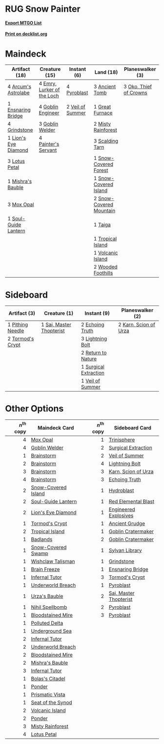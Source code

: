 # RUG Snow Painter

#### [Export MTGO List](../collection/RUG%20Snow%20Painter/RUG%20Snow%20Painter.txt)
#### [Print on decklist.org](http://decklist.org/?deckmain=3%09Ancient%20Tomb%0A4%09Arcum's%20Astrolabe%0A4%09Emry,%20Lurker%20of%20the%20Loch%0A1%09Ensnaring%20Bridge%0A4%09Goblin%20Engineer%0A3%09Goblin%20Welder%0A1%09Great%20Furnace%0A4%09Grindstone%0A1%09Lion's%20Eye%20Diamond%0A3%09Lotus%20Petal%0A1%09Mishra's%20Bauble%0A2%09Misty%20Rainforest%0A3%09Mox%20Opal%0A3%09Oko,%20Thief%20of%20Crowns%0A4%09Painter's%20Servant%0A4%09Pyroblast%0A3%09Scalding%20Tarn%0A1%09Snow-Covered%20Forest%0A1%09Snow-Covered%20Island%0A2%09Snow-Covered%20Mountain%0A1%09Soul-Guide%20Lantern%0A1%09Taiga%0A1%09Tropical%20Island%0A2%09Veil%20of%20Summer%0A1%09Volcanic%20Island%0A2%09Wooded%20Foothills&deckside=2%09Echoing%20Truth%0A2%09Karn,%20Scion%20of%20Urza%0A3%09Lightning%20Bolt%0A1%09Pithing%20Needle%0A2%09Return%20to%20Nature%0A1%09Sai,%20Master%20Thopterist%0A1%09Surgical%20Extraction%0A2%09Tormod's%20Crypt%0A1%09Veil%20of%20Summer)
# Maindeck

|                                         Artifact (18)                                         |                                            Creature (15)                                            |                                        Instant (6)                                        |                                            Land (18)                                             |                                        Planeswalker (3)                                         |
|-----------------------------------------------------------------------------------------------|-----------------------------------------------------------------------------------------------------|-------------------------------------------------------------------------------------------|--------------------------------------------------------------------------------------------------|-------------------------------------------------------------------------------------------------|
|4 [Arcum's Astrolabe](http://gatherer.wizards.com/Pages/Card/Details.aspx?multiverseid=464169) |4 [Emry, Lurker of the Loch](http://gatherer.wizards.com/Pages/Card/Details.aspx?multiverseid=473005)|4 [Pyroblast](http://gatherer.wizards.com/Pages/Card/Details.aspx?multiverseid=4083)       |3 [Ancient Tomb](http://gatherer.wizards.com/Pages/Card/Details.aspx?multiverseid=409567)         |3 [Oko, Thief of Crowns](http://gatherer.wizards.com/Pages/Card/Details.aspx?multiverseid=473159)|
|1 [Ensnaring Bridge](http://gatherer.wizards.com/Pages/Card/Details.aspx?multiverseid=15866)   |4 [Goblin Engineer](http://gatherer.wizards.com/Pages/Card/Details.aspx?multiverseid=464077)         |2 [Veil of Summer](http://gatherer.wizards.com/Pages/Card/Details.aspx?multiverseid=466952)|1 [Great Furnace](http://gatherer.wizards.com/Pages/Card/Details.aspx?multiverseid=389542)        |                                                                                                 |
|4 [Grindstone](http://gatherer.wizards.com/Pages/Card/Details.aspx?multiverseid=425810)        |3 [Goblin Welder](http://gatherer.wizards.com/Pages/Card/Details.aspx?multiverseid=389537)           |                                                                                           |2 [Misty Rainforest](http://gatherer.wizards.com/Pages/Card/Details.aspx?multiverseid=405102)     |                                                                                                 |
|1 [Lion's Eye Diamond](http://gatherer.wizards.com/Pages/Card/Details.aspx?multiverseid=3255)  |4 [Painter's Servant](http://gatherer.wizards.com/Pages/Card/Details.aspx?multiverseid=420607)       |                                                                                           |3 [Scalding Tarn](http://gatherer.wizards.com/Pages/Card/Details.aspx?multiverseid=405107)        |                                                                                                 |
|3 [Lotus Petal](http://gatherer.wizards.com/Pages/Card/Details.aspx?multiverseid=420602)       |                                                                                                     |                                                                                           |1 [Snow-Covered Forest](http://gatherer.wizards.com/Pages/Card/Details.aspx?multiverseid=121192)  |                                                                                                 |
|1 [Mishra's Bauble](http://gatherer.wizards.com/Pages/Card/Details.aspx?multiverseid=122122)   |                                                                                                     |                                                                                           |1 [Snow-Covered Island](http://gatherer.wizards.com/Pages/Card/Details.aspx?multiverseid=121130)  |                                                                                                 |
|3 [Mox Opal](http://gatherer.wizards.com/Pages/Card/Details.aspx?multiverseid=397719)          |                                                                                                     |                                                                                           |2 [Snow-Covered Mountain](http://gatherer.wizards.com/Pages/Card/Details.aspx?multiverseid=121233)|                                                                                                 |
|1 [Soul-Guide Lantern](http://gatherer.wizards.com/Pages/Card/Details.aspx?multiverseid=476488)|                                                                                                     |                                                                                           |1 [Taiga](http://gatherer.wizards.com/Pages/Card/Details.aspx?multiverseid=883)                   |                                                                                                 |
|                                                                                               |                                                                                                     |                                                                                           |1 [Tropical Island](http://gatherer.wizards.com/Pages/Card/Details.aspx?multiverseid=884)         |                                                                                                 |
|                                                                                               |                                                                                                     |                                                                                           |1 [Volcanic Island](http://gatherer.wizards.com/Pages/Card/Details.aspx?multiverseid=887)         |                                                                                                 |
|                                                                                               |                                                                                                     |                                                                                           |2 [Wooded Foothills](http://gatherer.wizards.com/Pages/Card/Details.aspx?multiverseid=405116)     |                                                                                                 |


# Sideboard

|                                       Artifact (3)                                        |                                           Creature (1)                                            |                                          Instant (9)                                           |                                        Planeswalker (2)                                        |
|-------------------------------------------------------------------------------------------|---------------------------------------------------------------------------------------------------|------------------------------------------------------------------------------------------------|------------------------------------------------------------------------------------------------|
|1 [Pithing Needle](http://gatherer.wizards.com/Pages/Card/Details.aspx?multiverseid=129526)|1 [Sai, Master Thopterist](http://gatherer.wizards.com/Pages/Card/Details.aspx?multiverseid=447205)|2 [Echoing Truth](http://gatherer.wizards.com/Pages/Card/Details.aspx?multiverseid=405212)      |2 [Karn, Scion of Urza](http://gatherer.wizards.com/Pages/Card/Details.aspx?multiverseid=442889)|
|2 [Tormod's Crypt](http://gatherer.wizards.com/Pages/Card/Details.aspx?multiverseid=389723)|                                                                                                   |3 [Lightning Bolt](http://gatherer.wizards.com/Pages/Card/Details.aspx?multiverseid=806)        |                                                                                                |
|                                                                                           |                                                                                                   |2 [Return to Nature](http://gatherer.wizards.com/Pages/Card/Details.aspx?multiverseid=461102)   |                                                                                                |
|                                                                                           |                                                                                                   |1 [Surgical Extraction](http://gatherer.wizards.com/Pages/Card/Details.aspx?multiverseid=397706)|                                                                                                |
|                                                                                           |                                                                                                   |1 [Veil of Summer](http://gatherer.wizards.com/Pages/Card/Details.aspx?multiverseid=466952)     |                                                                                                |


# Other Options

|*n*<sup>th</sup> copy|                                        Maindeck Card                                         |*n*<sup>th</sup> copy|                                         Sideboard Card                                          |
|--------------------:|----------------------------------------------------------------------------------------------|--------------------:|-------------------------------------------------------------------------------------------------|
|                    4|[Mox Opal](http://gatherer.wizards.com/Pages/Card/Details.aspx?multiverseid=397719)           |                    1|[Trinisphere](http://gatherer.wizards.com/Pages/Card/Details.aspx?multiverseid=43545)            |
|                    4|[Goblin Welder](http://gatherer.wizards.com/Pages/Card/Details.aspx?multiverseid=389537)      |                    2|[Surgical Extraction](http://gatherer.wizards.com/Pages/Card/Details.aspx?multiverseid=397706)   |
|                    1|[Brainstorm](http://gatherer.wizards.com/Pages/Card/Details.aspx?multiverseid=3897)           |                    2|[Veil of Summer](http://gatherer.wizards.com/Pages/Card/Details.aspx?multiverseid=466952)        |
|                    2|[Brainstorm](http://gatherer.wizards.com/Pages/Card/Details.aspx?multiverseid=3897)           |                    4|[Lightning Bolt](http://gatherer.wizards.com/Pages/Card/Details.aspx?multiverseid=806)           |
|                    3|[Brainstorm](http://gatherer.wizards.com/Pages/Card/Details.aspx?multiverseid=3897)           |                    3|[Karn, Scion of Urza](http://gatherer.wizards.com/Pages/Card/Details.aspx?multiverseid=442889)   |
|                    4|[Brainstorm](http://gatherer.wizards.com/Pages/Card/Details.aspx?multiverseid=3897)           |                    3|[Echoing Truth](http://gatherer.wizards.com/Pages/Card/Details.aspx?multiverseid=405212)         |
|                    2|[Snow-Covered Island](http://gatherer.wizards.com/Pages/Card/Details.aspx?multiverseid=121130)|                    1|[Hydroblast](http://gatherer.wizards.com/Pages/Card/Details.aspx?multiverseid=3915)              |
|                    2|[Soul-Guide Lantern](http://gatherer.wizards.com/Pages/Card/Details.aspx?multiverseid=476488) |                    1|[Red Elemental Blast](http://gatherer.wizards.com/Pages/Card/Details.aspx?multiverseid=814)      |
|                    2|[Lion's Eye Diamond](http://gatherer.wizards.com/Pages/Card/Details.aspx?multiverseid=3255)   |                    1|[Engineered Explosives](http://gatherer.wizards.com/Pages/Card/Details.aspx?multiverseid=50139)  |
|                    1|[Tormod's Crypt](http://gatherer.wizards.com/Pages/Card/Details.aspx?multiverseid=389723)     |                    1|[Ancient Grudge](http://gatherer.wizards.com/Pages/Card/Details.aspx?multiverseid=235600)        |
|                    2|[Tropical Island](http://gatherer.wizards.com/Pages/Card/Details.aspx?multiverseid=884)       |                    1|[Goblin Cratermaker](http://gatherer.wizards.com/Pages/Card/Details.aspx?multiverseid=452853)    |
|                    1|[Badlands](http://gatherer.wizards.com/Pages/Card/Details.aspx?multiverseid=878)              |                    2|[Goblin Cratermaker](http://gatherer.wizards.com/Pages/Card/Details.aspx?multiverseid=452853)    |
|                    1|[Snow-Covered Swamp](http://gatherer.wizards.com/Pages/Card/Details.aspx?multiverseid=121256) |                    1|[Sylvan Library](http://gatherer.wizards.com/Pages/Card/Details.aspx?multiverseid=2240)          |
|                    1|[Wishclaw Talisman](http://gatherer.wizards.com/Pages/Card/Details.aspx?multiverseid=473072)  |                    1|[Grindstone](http://gatherer.wizards.com/Pages/Card/Details.aspx?multiverseid=425810)            |
|                    1|[Brain Freeze](http://gatherer.wizards.com/Pages/Card/Details.aspx?multiverseid=47599)        |                    1|[Ensnaring Bridge](http://gatherer.wizards.com/Pages/Card/Details.aspx?multiverseid=15866)       |
|                    1|[Infernal Tutor](http://gatherer.wizards.com/Pages/Card/Details.aspx?multiverseid=107308)     |                    3|[Tormod's Crypt](http://gatherer.wizards.com/Pages/Card/Details.aspx?multiverseid=389723)        |
|                    1|[Underworld Breach](http://gatherer.wizards.com/Pages/Card/Details.aspx?multiverseid=476412)  |                    1|[Pyroblast](http://gatherer.wizards.com/Pages/Card/Details.aspx?multiverseid=4083)               |
|                    1|[Urza's Bauble](http://gatherer.wizards.com/Pages/Card/Details.aspx?multiverseid=3818)        |                    2|[Sai, Master Thopterist](http://gatherer.wizards.com/Pages/Card/Details.aspx?multiverseid=447205)|
|                    1|[Nihil Spellbomb](http://gatherer.wizards.com/Pages/Card/Details.aspx?multiverseid=442215)    |                    2|[Pyroblast](http://gatherer.wizards.com/Pages/Card/Details.aspx?multiverseid=4083)               |
|                    1|[Bloodstained Mire](http://gatherer.wizards.com/Pages/Card/Details.aspx?multiverseid=405094)  |                    3|[Pyroblast](http://gatherer.wizards.com/Pages/Card/Details.aspx?multiverseid=4083)               |
|                    1|[Polluted Delta](http://gatherer.wizards.com/Pages/Card/Details.aspx?multiverseid=405104)     |                     |                                                                                                 |
|                    1|[Underground Sea](http://gatherer.wizards.com/Pages/Card/Details.aspx?multiverseid=886)       |                     |                                                                                                 |
|                    2|[Infernal Tutor](http://gatherer.wizards.com/Pages/Card/Details.aspx?multiverseid=107308)     |                     |                                                                                                 |
|                    2|[Underworld Breach](http://gatherer.wizards.com/Pages/Card/Details.aspx?multiverseid=476412)  |                     |                                                                                                 |
|                    2|[Bloodstained Mire](http://gatherer.wizards.com/Pages/Card/Details.aspx?multiverseid=405094)  |                     |                                                                                                 |
|                    2|[Mishra's Bauble](http://gatherer.wizards.com/Pages/Card/Details.aspx?multiverseid=122122)    |                     |                                                                                                 |
|                    3|[Infernal Tutor](http://gatherer.wizards.com/Pages/Card/Details.aspx?multiverseid=107308)     |                     |                                                                                                 |
|                    1|[Bolas's Citadel](http://gatherer.wizards.com/Pages/Card/Details.aspx?multiverseid=461006)    |                     |                                                                                                 |
|                    1|[Ponder](http://gatherer.wizards.com/Pages/Card/Details.aspx?multiverseid=451051)             |                     |                                                                                                 |
|                    1|[Prismatic Vista](http://gatherer.wizards.com/Pages/Card/Details.aspx?multiverseid=464193)    |                     |                                                                                                 |
|                    1|[Seat of the Synod](http://gatherer.wizards.com/Pages/Card/Details.aspx?multiverseid=420940)  |                     |                                                                                                 |
|                    2|[Volcanic Island](http://gatherer.wizards.com/Pages/Card/Details.aspx?multiverseid=887)       |                     |                                                                                                 |
|                    2|[Ponder](http://gatherer.wizards.com/Pages/Card/Details.aspx?multiverseid=451051)             |                     |                                                                                                 |
|                    3|[Misty Rainforest](http://gatherer.wizards.com/Pages/Card/Details.aspx?multiverseid=405102)   |                     |                                                                                                 |
|                    4|[Lotus Petal](http://gatherer.wizards.com/Pages/Card/Details.aspx?multiverseid=420602)        |                     |                                                                                                 |

